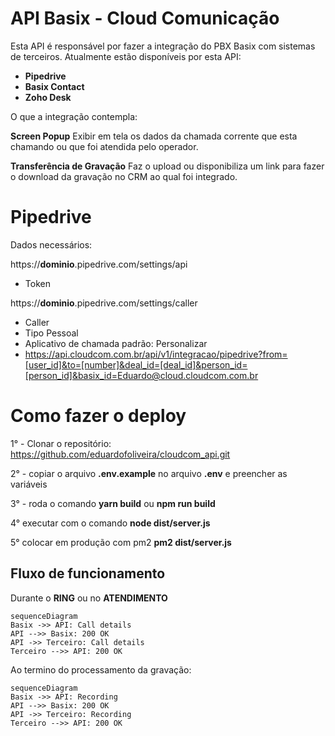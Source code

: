 # API Basix - Cloud Comunicação

Esta API é responsável por fazer a integração do PBX Basix com sistemas de terceiros.
Atualmente estão disponíveis por esta API:

- **Pipedrive**
- **Basix Contact**
- **Zoho Desk**

O que a integração contempla:

**Screen Popup** Exibir em tela os dados da chamada corrente que esta chamando ou que foi atendida pelo operador.

**Transferência de Gravação** Faz o upload ou disponibiliza um link para fazer o download da gravação no CRM ao qual foi integrado.

# Pipedrive

Dados necessários:

https://**dominio**.pipedrive.com/settings/api

- Token

https://**dominio**.pipedrive.com/settings/caller

- Caller
- Tipo Pessoal
- Aplicativo de chamada padrão: Personalizar
- https://api.cloudcom.com.br/api/v1/integracao/pipedrive?from=[user_id]&to=[number]&deal_id=[deal_id]&person_id=[person_id]&basix_id=Eduardo@cloud.cloudcom.com.br


# Como fazer o deploy

1° - Clonar o repositório:
https://github.com/eduardofoliveira/cloudcom_api.git

2° - copiar o arquivo **.env.example** no arquivo **.env** e preencher as variáveis

3° - roda o comando **yarn build** ou **npm run build**

4° executar com o comando **node dist/server.js**

5° colocar em produção com pm2 **pm2 dist/server.js**

## Fluxo de funcionamento
Durante o **RING** ou no **ATENDIMENTO**

```mermaid
sequenceDiagram
Basix ->> API: Call details
API -->> Basix: 200 OK
API ->> Terceiro: Call details
Terceiro -->> API: 200 OK
```
Ao termino do processamento da gravação:

```mermaid
sequenceDiagram
Basix ->> API: Recording
API -->> Basix: 200 OK
API ->> Terceiro: Recording
Terceiro -->> API: 200 OK
```
